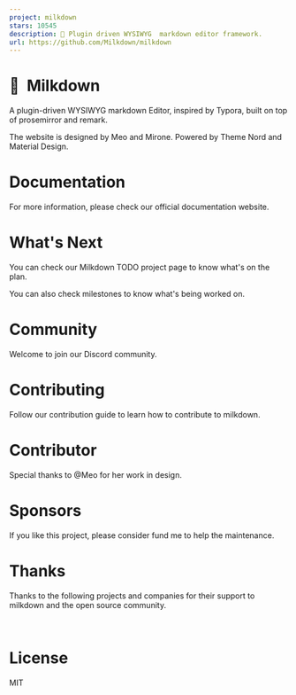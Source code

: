 ```yaml
---
project: milkdown
stars: 10545
description: 🍼 Plugin driven WYSIWYG  markdown editor framework.
url: https://github.com/Milkdown/milkdown
---
```


🍼  Milkdown
============

A plugin-driven WYSIWYG markdown Editor, inspired by Typora, built on top of prosemirror and remark.

The website is designed by Meo and Mirone. Powered by Theme Nord and Material Design.

Documentation
=============

For more information, please check our official documentation website.

What's Next
===========

You can check our Milkdown TODO project page to know what's on the plan.

You can also check milestones to know what's being worked on.

Community
=========

Welcome to join our Discord community.

Contributing
============

Follow our contribution guide to learn how to contribute to milkdown.

Contributor
===========

Special thanks to @Meo for her work in design.

Sponsors
========

If you like this project, please consider fund me to help the maintenance.

Thanks
======

Thanks to the following projects and companies for their support to milkdown and the open source community.

           

License
=======

MIT
